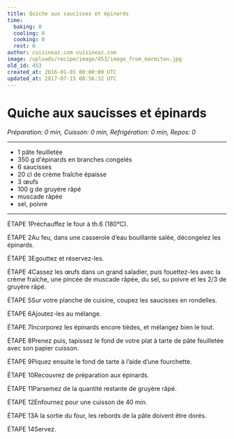 ```yaml
---
title: Quiche aux saucisses et épinards
time:
  baking: 0
  cooling: 0
  cooking: 0
  rest: 0
author: cuisineaz.com cuisineaz.com
image: /uploads/recipe/image/453/image_from_marmiton.jpg
old_id: 453
created_at: 2016-01-01 00:00:00 UTC
updated_at: 2017-07-15 08:56:32 UTC
---
```


# Quiche aux saucisses et épinards

*Préparation: 0 min, Cuisson: 0 min, Refrigération: 0 min, Repos: 0*

---

- 1 pâte feuilletée
- 350 g d'épinards en branches congelés
- 6 saucisses
- 20 cl de crème fraîche épaisse
- 3 œufs
- 100 g de gruyère râpé
- muscade râpée
- sel, poivre

---

ÉTAPE 1Préchauffez le four à th.6 (180°C).

ÉTAPE 2Au feu, dans une casserole d’eau bouillante salée, décongelez les épinards.

ÉTAPE 3Egouttez et réservez-les.

ÉTAPE 4Cassez les œufs dans un grand saladier, puis fouettez-les avec la crème fraîche, une pincée de muscade râpée, du sel, su poivre et les 2/3 de gruyère râpé.

ÉTAPE 5Sur votre planche de cuisine, coupez les saucisses en rondelles.

ÉTAPE 6Ajoutez-les au mélange.

ÉTAPE 7Incorporez les épinards encore tièdes, et mélangez bien le tout.

ÉTAPE 8Prenez puis, tapissez le fond de votre plat à tarte de pâte feuilletée avec son papier cuisson.

ÉTAPE 9Piquez ensuite le fond de tarte à l’aide d’une fourchette.

ÉTAPE 10Recouvrez de préparation aux épinards.

ÉTAPE 11Parsemez de la quantité restante de gruyère râpé.

ÉTAPE 12Enfournez pour une cuisson de 40 min.

ÉTAPE 13A la sortie du four, les rebords de la pâte doivent être dorés.

ÉTAPE 14Servez.
